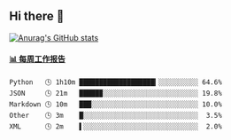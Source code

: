 ## Hi there 👋

[![Anurag's GitHub stats](https://github-readme-stats-orilights.vercel.app/api?username=orilights)](https://github.com/anuraghazra/github-readme-stats)

<!--
**OriLight152/OriLight152** is a ✨ _special_ ✨ repository because its `README.md` (this file) appears on your GitHub profile.

Here are some ideas to get you started:

- 🔭 I’m currently working on ...
- 🌱 I’m currently learning ...
- 👯 I’m looking to collaborate on ...
- 🤔 I’m looking for help with ...
- 💬 Ask me about ...
- 📫 How to reach me: ...
- 😄 Pronouns: ...
- ⚡ Fun fact: ...
-->

<!-- waka-box start -->
#### <a href="https://gist.github.com/92c8d5b388768c10efcba86e82b7c4fb" target="_blank">📊 每周工作报告</a>
```text
Python   🕓 1h10m ███████████████████▎░░░░░░░░░░ 64.6%
JSON     🕓 21m   █████▉░░░░░░░░░░░░░░░░░░░░░░░░ 19.8%
Markdown 🕓 10m   ███░░░░░░░░░░░░░░░░░░░░░░░░░░░ 10.0%
Other    🕓 3m    █░░░░░░░░░░░░░░░░░░░░░░░░░░░░░  3.5%
XML      🕓 2m    ▌░░░░░░░░░░░░░░░░░░░░░░░░░░░░░  2.0%
```
<!-- Powered by https://github.com/journey-ad/waka-box-go . -->
<!-- waka-box end -->
